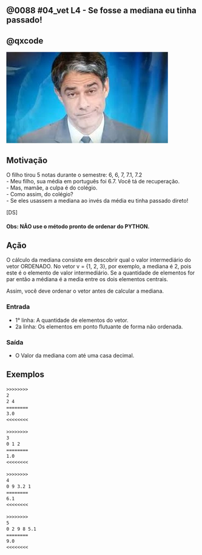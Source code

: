 ## @0088 #04_vet L4 - Se fosse a mediana eu tinha passado!
## @qxcode

![](capa.jpg)

## Motivação

O filho tirou 5 notas durante o semestre: 6, 6, 7, 7.1, 7.2  
\- Meu filho, sua média em português foi 6.7. Você tá de recuperação.  
\- Mas, mamãe, a culpa é do colégio.  
\- Como assim, do colégio?  
\- Se eles usassem a mediana ao invés da média eu tinha passado direto!

\[DS\]

#### Obs: NÃO use o método pronto de ordenar do PYTHON.

## Ação

O cálculo da mediana consiste em descobrir qual o valor intermediário
do vetor ORDENADO. No vetor v = {1, 2, 3}, por exemplo, a mediana é 2, pois este
é o elemento de valor intermediário. Se a quantidade de elementos for par então a médiana é a media entre os dois elementos centrais.

Assim, você deve ordenar o vetor antes de calcular a mediana.

### Entrada

- 1° linha: A quantidade de elementos do vetor.  
- 2a linha: Os elementos em ponto flutuante de forma não ordenada.

### Saída

- O Valor da mediana com até uma casa decimal.

## Exemplos

```
>>>>>>>>
2
2 4
========
3.0
<<<<<<<<

>>>>>>>>
3
0 1 2
========
1.0
<<<<<<<<

>>>>>>>>
4
0 9 3.2 1
========
6.1
<<<<<<<<

>>>>>>>>
5
0 2 9 8 5.1
========
9.0
<<<<<<<<
```

#

<!---
>>>>>>>> 01
4
0.0 9.0 3.2 1.0
========
6.1
<<<<<<<<

>>>>>>>> 02
5
0.0 2.0 9.0 8.0 5.1
========
9.0
<<<<<<<<

>>>>>>>> 03
6
0.0 4.0 2.0 8.0 6.0 9.4
========
5.0
<<<<<<<<

>>>>>>>> 04
8
0.1 0.2 4.0 2.0 8.0 6.0 9.4 10.3
========
5.0
<<<<<<<<
--->
